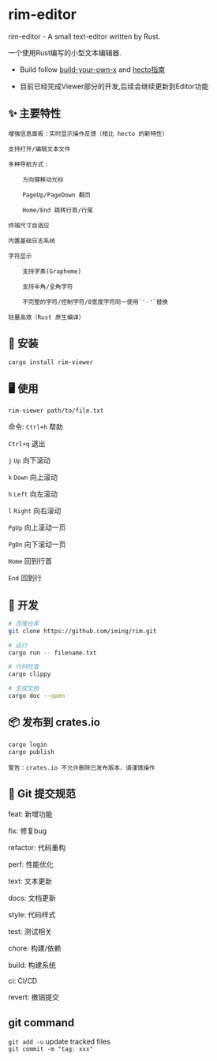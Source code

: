 <!--
 * @Author: iming 2576226012@qq.com
 * @Date: 2025-05-03 22:36:30
 * @LastEditors: iming 2576226012@qq.com
 * @LastEditTime: 2025-06-23 16:35:39
 * @FilePath: \rim\README.md
 * @Description: 这是默认设置,请设置`customMade`, 打开koroFileHeader查看配置 进行设置: https://github.com/OBKoro1/koro1FileHeader/wiki/%E9%85%8D%E7%BD%AE
-->
# rim-editor

rim-editor - A small text-editor written by Rust.

一个使用Rust编写的小型文本编辑器.

- Build follow [build-your-own-x](https://github.com/codecrafters-io/build-your-own-x) and [hecto指南](https://philippflenker.com/hecto/)

- 目前已经完成Viewer部分的开发,后续会继续更新到Editor功能

## ✨ 主要特性

    增强信息面板：实时显示操作反馈（相比 hecto 的新特性）

    支持打开/编辑文本文件

    多种导航方式：

        方向键移动光标

        PageUp/PageDown 翻页

        Home/End 跳转行首/行尾

    终端尺寸自适应

    内置基础日志系统

    字符显示

        支持字素(Grapheme)

        支持半角/全角字符

        不完整的字符/控制字符/0宽度字符同一使用`'·'`替换

    轻量高效（Rust 原生编译）

## 🚀 安装

```bash
cargo install rim-viewer
```

## 🖥 使用

```bash
rim-viewer path/to/file.txt
```

命令:
`Ctrl+h` 帮助

`Ctrl+q` 退出

`j` `Up` 向下滚动

`k` `Down` 向上滚动

`h` `Left` 向左滚动

`l` `Right` 向右滚动

`PgUp` 向上滚动一页

`PgDn` 向下滚动一页

`Home` 回到行首

`End` 回到行

## 🔧 开发

```bash
# 克隆仓库
git clone https://github.com/iming/rim.git

# 运行
cargo run -- filename.txt

# 代码检查
cargo clippy

# 生成文档
cargo doc --open
```

## 📦 发布到 crates.io

```bash
cargo login
cargo publish
```

    警告：crates.io 不允许删除已发布版本，请谨慎操作

## 📜 Git 提交规范

feat:     新增功能

fix:      修复bug

refactor: 代码重构

perf:     性能优化

text:     文本更新

docs:     文档更新

style:    代码样式

test:     测试相关

chore:    构建/依赖

build:    构建系统

ci:       CI/CD

revert:   撤销提交  

## git command

`git add -u` update tracked files  
`git commit -m "tag: xxx"`